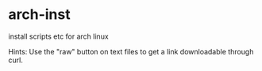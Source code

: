 # arch-inst
install scripts etc for arch linux

Hints:
Use the "raw" button on text files to get a link downloadable through curl.
